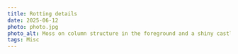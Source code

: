 ```yaml
---
title: Rotting details
date: 2025-06-12
photo: photo.jpg
photo_alt: Moss on column structure in the foreground and a shiny castle in the background
tags: Misc
---
```

